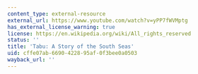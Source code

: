 ```yaml
---
content_type: external-resource
external_url: https://www.youtube.com/watch?v=yPP7fWVMptg
has_external_license_warning: true
license: https://en.wikipedia.org/wiki/All_rights_reserved
status: ''
title: 'Tabu: A Story of the South Seas'
uid: cffe07ab-6690-4228-95af-0f3bee0a0503
wayback_url: ''
---
```


